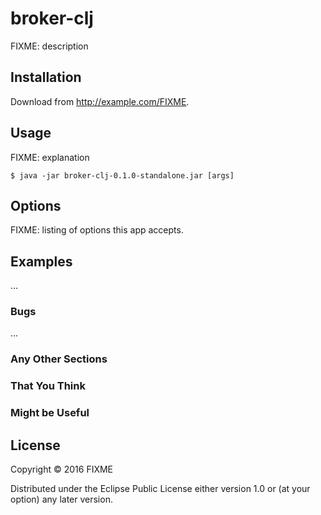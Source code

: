 # broker-clj

FIXME: description

## Installation

Download from http://example.com/FIXME.

## Usage

FIXME: explanation

    $ java -jar broker-clj-0.1.0-standalone.jar [args]

## Options

FIXME: listing of options this app accepts.

## Examples

...

### Bugs

...

### Any Other Sections
### That You Think
### Might be Useful

## License

Copyright © 2016 FIXME

Distributed under the Eclipse Public License either version 1.0 or (at
your option) any later version.
